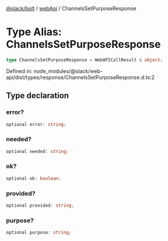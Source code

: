 [@slack/bolt](../../../../index.md) / [webApi](../index.md) / ChannelsSetPurposeResponse

# Type Alias: ChannelsSetPurposeResponse

```ts
type ChannelsSetPurposeResponse = WebAPICallResult & object;
```

Defined in: node\_modules/@slack/web-api/dist/types/response/ChannelsSetPurposeResponse.d.ts:2

## Type declaration

### error?

```ts
optional error: string;
```

### needed?

```ts
optional needed: string;
```

### ok?

```ts
optional ok: boolean;
```

### provided?

```ts
optional provided: string;
```

### purpose?

```ts
optional purpose: string;
```
